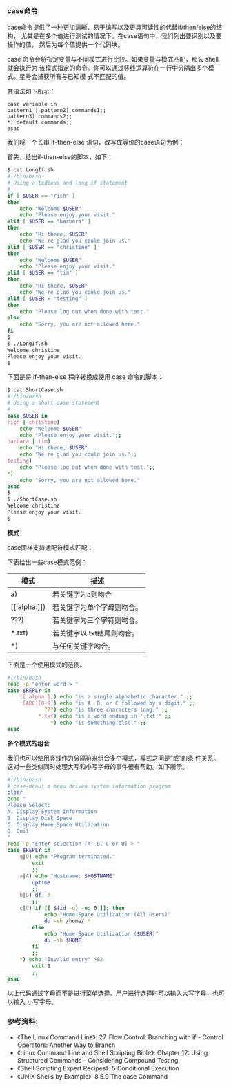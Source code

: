 ### case命令

case命令提供了一种更加清晰、易于编写以及更具可读性的代替if/then/else的结构，
尤其是在多个值进行测试的情况下。在case语句中，我们列出要识别以及要操作的值，
然后为每个值提供一个代码块。

case 命令会将指定变量与不同模式进行比较。如果变量与模式匹配，那么 shell 就会执行为
该模式指定的命令。你可以通过竖线运算符在一行中分隔出多个模式。星号会捕获所有与已知模
式不匹配的值。

其语法如下所示：

```
case variable in
pattern1 | pattern2) commands1;;
pattern3) commands2;;
*) default commands;;
esac
```

我们将一个长串 if-then-else 语句，改写成等价的case语句为例：

首先，给出if-then-else的脚本，如下：

```bash
$ cat LongIf.sh
#!/bin/bash
# Using a tedious and long if statement
#
if [ $USER == "rich" ]
then
    echo "Welcome $USER"
    echo "Please enjoy your visit."
elif [ $USER == "barbara" ]
then
    echo "Hi there, $USER"
    echo "We're glad you could join us."
elif [ $USER == "christine" ]
then
    echo "Welcome $USER"
    echo "Please enjoy your visit."
elif [ $USER == "tim" ]
then
    echo "Hi there, $USER"
    echo "We're glad you could join us."
elif [ $USER = "testing" ]
then
    echo "Please log out when done with test."
else
    echo "Sorry, you are not allowed here."
fi
$
$ ./LongIf.sh
Welcome christine
Please enjoy your visit.
$
```

下面是将 if-then-else 程序转换成使用 case 命令的脚本：

```bash
$ cat ShortCase.sh
#!/bin/bash
# Using a short case statement
#
case $USER in
rich | christine)
    echo "Welcome $USER"
    echo "Please enjoy your visit.";;
barbara | tim)
    echo "Hi there, $USER"
    echo "We're glad you could join us.";;
testing)
    echo "Please log out when done with test.";;
*)
    echo "Sorry, you are not allowed here."
esac
$
$ ./ShortCase.sh
Welcome christine
Please enjoy your visit.
$
```

**模式**

case同样支持通配符模式匹配：

下表给出一些case模式范例：

| 模式         | 描述                      |
| ------------ | ------------------------- |
| a)           | 若关键字为a则吻合         |
| [[:alpha:]]) | 若关键字为单个字母则吻合。|
| ???)         | 若关键字为三个字符则吻合。|
| *.txt)       | 若关键字以.txt结尾则吻合。|
| *)           |  与任何关键字吻合。       |

下面是一个使用模式的范例。

```bash
#!/bin/bash
read -p "enter word > "
case $REPLY in
    [[:alpha:]]) echo "is a single alphabetic character." ;;
     [ABC][0-9]) echo "is A, B, or C followed by a digit." ;;
            ???) echo "is three characters long." ;;
          *.txt) echo "is a word ending in '.txt'" ;;
              *) echo "is something else." ;;
esac
```

**多个模式的组合**

我们也可以使用竖线作为分隔符来组合多个模式，模式之间是“或”的条
件关系。这对一些类似同时处理大写和小写字母的事件很有帮助。如下所示。

```bash
#!/bin/bash
# case-menu: a menu driven system information program
clear
echo "
Please Select:
A. Display System Information
B. Display Disk Space
C. Display Home Space Utilization
Q. Quit
"
read -p "Enter selection [A, B, C or Q] > "
case $REPLY in
    q|Q) echo "Program terminated."
        exit
        ;;
    a|A) echo "Hostname: $HOSTNAME"
        uptime
        ;;
    b|B) df -h
        ;;
    c|C) if [[ $(id -u) -eq 0 ]]; then
            echo "Home Space Utilization (All Users)"
            du -sh /home/ *
        else
            echo "Home Space Utilization ($USER)"
            du -sh $HOME
        fi
        ;;
    *) echo "Invalid entry" >&2
        exit 1
        ;;
esac
```

以上代码通过字母而不是进行菜单选择。用户进行选择时可以输入大写字母，也可以输入
小写字母。


### 参考资料:
- 《The Linux Command Line》: 27. Flow Control: Branching with if - Control Operators: Another Way to Branch
- 《Linux Command Line and Shell Scripting Bible》: Chapter 12: Using Structured Commands - Considering Compound Testing
- 《Shell Scripting Expert Recipes》: 5 Conditional Execution
- 《UNIX Shells by Example》: 8.5.9 The case Command

